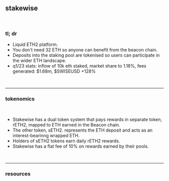 ## stakewise

<br>

### tl; dr

* Liquid ETH2 platform.
* You don't need 32 ETH so anyone can benefit from the beacon chain.
* Deposits into the staking pool are tokenised so users can participate in the wider ETH landscape.
* q1/23 stats: inflow of 10k eth staked, market share to 1.18%, fees generated: $1.68m, $SWISEUSD +128%

<br>

----

### tokenomics

<br>

* Stakewise has a dual token system that pays rewards in separate token, rETH2, mapped to ETH earned in the Beacon chain.
* The other token, sETH2. represents the ETH deposit and acts as an interest-bearinng wrapped ETH.
* Holders of sETH2 tokens earn daily rETH2 rewards.
* Stakewise has a flat fee of 10% on rewards earned by their pools.

<br>

----

### resources

